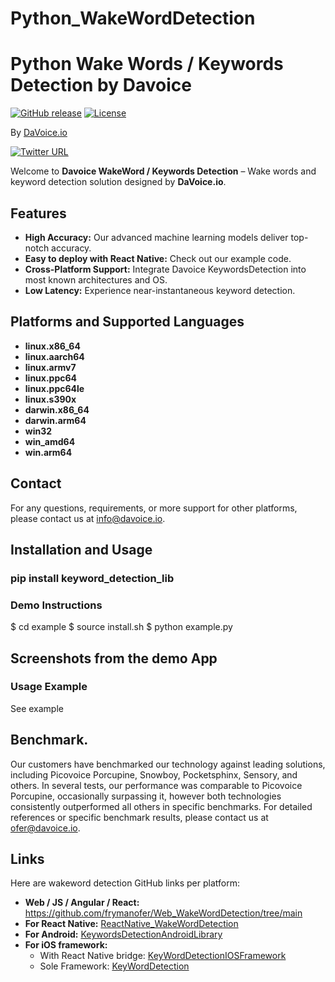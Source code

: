 # Python_WakeWordDetection
# Python Wake Words / Keywords Detection by Davoice

[![GitHub release](https://img.shields.io/github/release/frymanofer/KeyWordDetectionIOSFramework.svg)](https://github.com/frymanofer/KeyWordDetectionIOSFramework/releases)
[![License](https://img.shields.io/badge/License-Apache%202.0-blue.svg)](https://opensource.org/licenses/Apache-2.0)

By [DaVoice.io](https://davoice.io)

[![Twitter URL](https://img.shields.io/twitter/url?style=social&url=https%3A%2F%2Ftwitter.com%2FDaVoiceAI)](https://twitter.com/DaVoiceAI)


Welcome to **Davoice WakeWord / Keywords Detection** – Wake words and keyword detection solution designed by **DaVoice.io**.

## Features

- **High Accuracy:** Our advanced machine learning models deliver top-notch accuracy.
- **Easy to deploy with React Native:** Check out our example code.
- **Cross-Platform Support:** Integrate Davoice KeywordsDetection into most known architectures and OS.
- **Low Latency:** Experience near-instantaneous keyword detection.

## Platforms and Supported Languages

- **linux.x86_64**
- **linux.aarch64**
- **linux.armv7**
- **linux.ppc64**
- **linux.ppc64le**
- **linux.s390x**
- **darwin.x86_64**
- **darwin.arm64**
- **win32**
- **win_amd64**
- **win.arm64**

## Contact

For any questions, requirements, or more support for other platforms, please contact us at info@davoice.io.

## Installation and Usage

### pip install keyword_detection_lib

### Demo Instructions

$ cd example
$ source install.sh 
$ python example.py

## Screenshots from the demo App

### Usage Example
See example

## Benchmark.

Our customers have benchmarked our technology against leading solutions, including Picovoice Porcupine, Snowboy, Pocketsphinx, Sensory, and others. 
In several tests, our performance was comparable to Picovoice Porcupine, occasionally surpassing it, however both technologies consistently outperformed all others in specific benchmarks. 
For detailed references or specific benchmark results, please contact us at ofer@davoice.io.

## Links

Here are wakeword detection GitHub links per platform:

- **Web / JS / Angular / React:** https://github.com/frymanofer/Web_WakeWordDetection/tree/main
- **For React Native:** [ReactNative_WakeWordDetection](https://github.com/frymanofer/ReactNative_WakeWordDetection)
- **For Android:** [KeywordsDetectionAndroidLibrary](https://github.com/frymanofer/KeywordsDetectionAndroidLibrary)
- **For iOS framework:** 
  - With React Native bridge: [KeyWordDetectionIOSFramework](https://github.com/frymanofer/KeyWordDetectionIOSFramework)
  - Sole Framework: [KeyWordDetection](https://github.com/frymanofer/KeyWordDetection)
